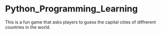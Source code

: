 # Python_Programming_Learning
This is a fun game that asks players to guess the capital cities of diffrerent countries in the world.
